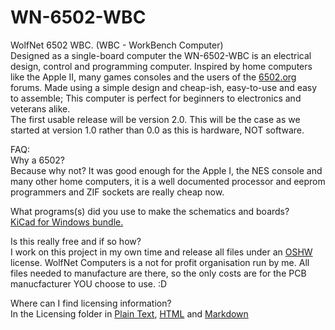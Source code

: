 # WN-6502-WBC

WolfNet 6502 WBC. (WBC - WorkBench Computer)  
Designed as a single-board computer the WN-6502-WBC is an electrical design, control and programming computer. Inspired by home computers like the Apple II, many games consoles and the users of the [6502.org](http://6502.org) forums. Made using a simple design and cheap-ish, easy-to-use and easy to assemble; This computer is perfect for beginners to electronics and veterans alike.  
The first usable release will be version 2.0. This will be the case as we started at version 1.0 rather than 0.0 as this is hardware, NOT software.

FAQ:  
Why a 6502?  
Because why not? It was good enough for the Apple I, the NES console and many other home computers, it is a well documented processor and eeprom programmers and ZIF sockets are really cheap now.

What programs(s) did you use to make the schematics and boards?  
[KiCad for Windows bundle.](https://www.kicad.org/download/windows/)

Is this really free and if so how?  
I work on this project in my own time and release all files under an [OSHW](https://www.oshwa.org) license. WolfNet Computers is a not for profit organisation run by me. All files needed to manufacture are there, so the only costs are for the PCB manucfacturer YOU choose to use. :D

Where can I find licensing information?  
In the Licensing folder in [Plain Text](Licensing/LICENSE), [HTML](https://thealmostgenius.geekgalaxy.com/WolfNet-6502-WBC/license.html) and [Markdown](Licensing/license.md)
